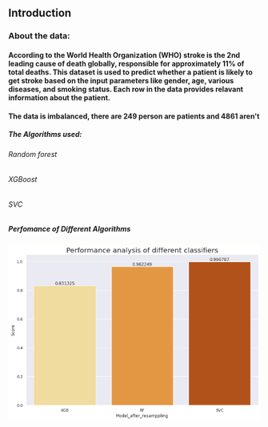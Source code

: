 ## Introduction
### About the data:
#### According to the World Health Organization (WHO) stroke is the 2nd leading cause of death globally, responsible for approximately 11% of total deaths. This dataset is used to predict whether a patient is likely to get stroke based on the input parameters like gender, age, various diseases, and smoking status. Each row in the data provides relavant information about the patient.

#### The data is imbalanced, there are 249 person are patients and 4861 aren't

##### The Algorithms used:
###### Random forest
###### XGBoost
###### SVC

##### Perfomance of Different Algorithms
![Models Accuracy](/model_acc.png)
